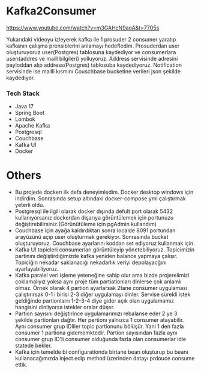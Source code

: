 # Kafka2Consumer

https://www.youtube.com/watch?v=m3GAHcN9aoA&t=7705s

Yukarıdaki videoyu izleyerek kafka ile 1 prosuder 2 consumer yaratıp kafkanın çalışma prensiblerini anlamayı hedefledim. 
Prosuderdan user oluşturuyoruz user(Postgres) tablosuna kaydediyor ve  consumerlara userı(addres ve maill bilgileri) yolluyoruz.
Address servisinde adresini payloddan alıp  address(Postgres) tablosuba kaydediyoruz.  Notification servisinde ise mailli kısmını 
Couschbase bucketine verileri json şekilde kaydediyor.

### Tech Stack
- Java 17
- Spring Boot
- Lombok
- Apache Kafka
- Postgresql
- Couchbase
- Kafka UI
- Docker


# Others
- Bu projede dockerı ilk defa deneyimledim. Docker desktop windows için indirdim. Sonrasında setup altındaki docker-compose.yml çalıştırmak yeterli oldu.
- Postgresql ile ilgili olarak docker dışında defult port olarak 5432 kullanıyorsanız dockerdan dışarıya görüntülemek için portunuzu değiştirebilirsiniz.(Görünütüleme için pgAdmin kullandım)
- Couchbase için ayağa kaldırdıktan sonra localde 8091 portundan arayüzünü açıp user oluşturmak gerekiyor. Sonrasında bucket oluşturuyoruz. Couchbase ayarlarını koddan set ediyoruz kullanmak için.
- Kafka UI topicleri consumerları görüntüleyip yönetebiliyoruz. Topicimizin partinını değiştirdiğimizde kafka yeniden balance yapmaya çalışır. Topiciğin nekadar saklanacığı nekadarlık veriyi depolayacğını ayarlayabiliyoruz. 
-  Kafka paralel veri işleme yeteneğine sahip olur ama bizde projerelimizi çoklamalıyız yoksa aynı proje  tüm partiationları dinlerse çok anlamlı olmaz. Örnek olarak 4 partion ayarlarsak 2tane consumer uygulaması çalıştırırsak 0-1 i birisi 2-3  diğer uygulamayı dinler. Servise sürekli istek geldiğinde partionlarrı 1-2-3-4 diye gider açık olan uygulamamız hangisini dinliyorsa istekler oralar düşer.
-  Partion sayısını değiştirince uygulamarımızı rebalanse eder 2 ye 3 şekilde partionları dağtır. Her pertionı yalnızca 1 consumer atayabilir. Aynı consumer grup IDliler topic partionunu bölüşür. Yani 1 den fazla consumer 1 partiona gidememktedir. Partion sayısından fazla aynı consumer grup ID'li  consumer olduğunda fazla olan consumerlar idle statede bekler.
- Kafka için temelde bi configurationda birtane bean oluşturup bu beanı kullanacağımızda inject edip method üzerinden datayı prdouce consume ettik.
